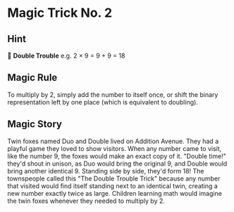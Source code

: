# Magic Trick No. 2

## Hint

🦊 **Double Trouble** e.g. 2 × 9 = 9 + 9 = 18

## Magic Rule

To multiply by 2, simply add the number to itself once, or shift the binary representation left by one place (which is equivalent to doubling).

## Magic Story

Twin foxes named Duo and Double lived on Addition Avenue. They had a playful game they loved to show visitors. When any number came to visit, like the number 9, the foxes would make an exact copy of it. "Double time!" they'd shout in unison, as Duo would bring the original 9, and Double would bring another identical 9. Standing side by side, they'd form 18! The townspeople called this "The Double Trouble Trick" because any number that visited would find itself standing next to an identical twin, creating a new number exactly twice as large. Children learning math would imagine the twin foxes whenever they needed to multiply by 2.
